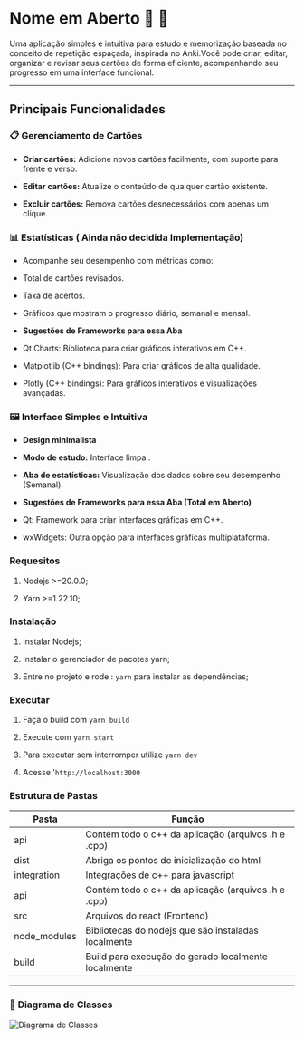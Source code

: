 # **Nome em Aberto**  🔎 📖
Uma aplicação simples e intuitiva para estudo e memorização baseada no conceito de repetição espaçada, inspirada no Anki.Você pode criar, editar, organizar e revisar seus cartões de forma eficiente, acompanhando seu progresso em uma interface  funcional.

---

## **Principais Funcionalidades**

### 📋 **Gerenciamento de Cartões**

-  **Criar cartões:** Adicione novos cartões facilmente, com suporte para frente e verso.

-  **Editar cartões:** Atualize o conteúdo de qualquer cartão existente.

-  **Excluir cartões:** Remova cartões desnecessários com apenas um clique.

  

### 📊 **Estatísticas ( Ainda não decidida Implementação)**

- Acompanhe seu desempenho com métricas como:

- Total de cartões revisados.

- Taxa de acertos.

- Gráficos que mostram o progresso diário, semanal e mensal.

-  **Sugestões de Frameworks para essa Aba**

- Qt Charts: Biblioteca para criar gráficos interativos em C++.

- Matplotlib (C++ bindings): Para criar gráficos de alta qualidade.

- Plotly (C++ bindings): Para gráficos interativos e visualizações avançadas.

  

### 🖼️ **Interface Simples e Intuitiva**

-  **Design minimalista**

-  **Modo de estudo:** Interface limpa .

-  **Aba de estatísticas:** Visualização dos dados sobre seu desempenho (Semanal).

-  **Sugestões de Frameworks para essa Aba (Total em Aberto)**

- Qt: Framework para criar interfaces gráficas em C++.

- wxWidgets: Outra opção para interfaces gráficas multiplataforma.

  

### **Requesitos**

1. Nodejs >=20.0.0;

2. Yarn >=1.22.10;

  

### **Instalação**

1. Instalar Nodejs;

2. Instalar o gerenciador de pacotes yarn;

3. Entre no projeto e rode : `yarn` para instalar as dependências;

### **Executar**

1. Faça o build com `yarn build`

2. Execute com `yarn start`

3. Para executar sem interromper utilize `yarn dev`

4. Acesse '`http://localhost:3000`

### **Estrutura de Pastas**
|Pasta|Função  |
|--|--|
| api| Contém todo o c++ da aplicação (arquivos .h e .cpp)  |
| dist| Abriga os pontos de inicialização do html  |
| integration| Integrações de c++ para javascript |
| api| Contém todo o c++ da aplicação (arquivos .h e .cpp)  |
|  src| Arquivos do react (Frontend)  |
| node_modules| Bibliotecas do nodejs que são instaladas localmente |
| build| Build para execução do gerado localmente localmente |
---

### 🧩 **Diagrama de Classes**

![Diagrama de Classes](https://lucid.app/publicSegments/view/954ba3af-6cea-465c-b535-966b3841d53d/image.png)                                 
